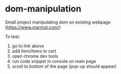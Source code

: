 # dom-manipulation
Small project manipulating dom on existing webpage
(https://www.marmot.com/)

To test:
1) go to link above
2) add item/items to cart
3) open chrome dev tools
4) run code snippet in console on main page
5) scroll to bottom of the page (pop-up should appear)

